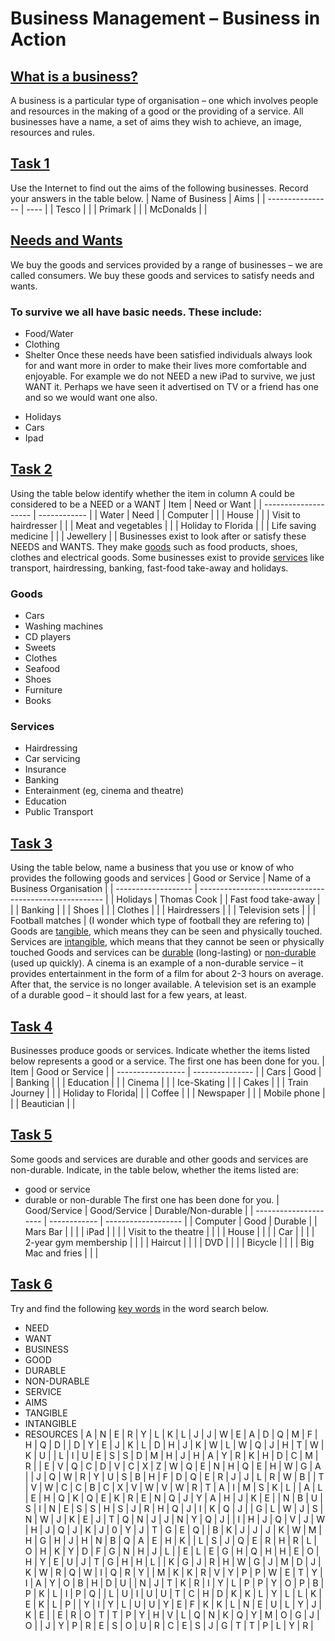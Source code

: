# Business Management – Business in Action
## <ins>What is a business?</ins>
A business is a particular type of organisation – one which involves people and resources in the making of a good or the providing of a service. All businesses have a name, a set of aims they wish to achieve, an image, resources and rules.
## <ins>Task 1</ins>
Use the Internet to find out the aims of the following businesses. Record your answers in the table below.
| Name of Business | Aims |
| ---------------- | ---- |
| Tesco            |      |
| Primark          |      |
| McDonalds        |      |
## <ins>Needs and Wants</ins>
We buy the goods and services provided by a range of businesses – we are called consumers. We buy these goods and services to satisfy needs and wants.
### To survive we all have basic needs. These include:
+ Food/Water
+ Clothing
+ Shelter
Once these needs have been satisfied individuals always look for and want more in order to make their lives more comfortable and enjoyable. For example we do not NEED a new iPad to survive, we just WANT it. Perhaps we have seen it advertised on TV or a friend has one and so we would want one also.
- Holidays
- Cars
- Ipad
## <ins>Task 2</ins>
Using the table below identify whether the item in column A could be considered to be a NEED or a WANT
| Item                 | Need or Want |
| -------------------- | ------------ |
| Water                | Need         |
| Computer             |              |
| House                |              |
| Visit to hairdresser |              |
| Meat and vegetables  |              |
| Holiday to Florida   |              |
| Life saving medicine |              |
| Jewellery            |              |
Businesses exist to look after or satisfy these NEEDS and WANTS. They make <ins>goods</ins> such as food products, shoes, clothes and electrical goods. Some businesses exist to provide <ins>services</ins> like transport, hairdressing, banking, fast-food take-away and holidays.
### Goods           
- Cars            
- Washing machines
- CD players      
- Sweets          
- Clothes         
- Seafood         
- Shoes           
- Furniture       
- Books           
### Services
+ Hairdressing
+ Car servicing
+ Insurance
+ Banking
+ Enterainment (eg, cinema and theatre)
+ Education
+ Public Transport
## <ins>Task 3</ins>
Using the table below, name a business that you use or know of who provides the following goods and services
| Good or Service     | Name of a Business Organisation                        |
| ------------------- | ------------------------------------------------------ |
| Holidays            | Thomas Cook                                            |
| Fast food take-away |                                                        |
| Banking             |                                                        |
| Shoes               |                                                        |
| Clothes             |                                                        |
| Hairdressers        |                                                        |
| Television sets     |                                                        |
| Football matches    | (I wonder which type of football they are refering to) |
Goods are <ins>tangible</ins>, which means they can be seen and physically touched. Services are <ins>intangible</ins>, which means that they cannot be seen or physically touched
Goods and services can be <ins>durable</ins> (long-lasting) or <ins>non-durable</ins> (used up quickly). A cinema is an example of a non-durable service – it provides entertainment in the form of a film for about 2-3 hours on average. After that, the service is no longer available. A television set is an example of a durable good – it should last for a few years, at least.
## <ins>Task 4</ins>
Businesses produce goods or services. Indicate whether the items listed below represents a good or a service. The first one has been done for you.
| Item              | Good or Service |
| ----------------- | --------------- |
| Cars              | Good            |
| Banking           |                 |
| Education         |                 |
| Cinema            |                 |
| Ice-Skating       |                 |
| Cakes             |                 |
| Train Journey     |                 |
| Holiday to Florida|                 |
| Coffee            |                 |
| Newspaper         |                 |
| Mobile phone      |                 |
| Beautician        |                 |
## <ins>Task 5</ins>
Some goods and services are durable and other goods and services are non-durable. Indicate, in the table below, whether the items listed are:
* good or service
* durable or non-durable
The first one has been done for you.
| Good/Service          | Good/Service | Durable/Non-durable |
| --------------------- | ------------ | ------------------- |
| Computer              | Good         | Durable             |
| Mars Bar              |              |                     |
| iPad                  |              |                     |
| Visit to the theatre  |              |                     |
| House                 |              |                     |
| Car                   |              |                     |
| 2-year gym membership |              |                     |
| Haircut               |              |                     |
| DVD                   |              |                     |
| Bicycle               |              |                     |
| Big Mac and fries     |              |                     |
## <ins>Task 6</ins>
Try and find the following <ins>key words</ins> in the word search below.
* NEED
* WANT
* BUSINESS
* GOOD
* DURABLE
* NON-DURABLE
* SERVICE
* AIMS
* TANGIBLE
* INTANGIBLE
* RESOURCES
| A | N | E | R | Y | L | K | L | J | J | W | E | A | D | Q | M | F | H | Q | D |
| D | Y | E | J | K | L | D | H | J | K | W | L | W | Q | J | H | T | W | K | U |
| L | I | U | E | S | S | D | M | H | J | H | A | Y | R | K | H | D | C | M | R |
| E | V | Q | C | D | V | C | X | Z | W | Q | E | N | H | Q | E | H | W | G | A |
| J | Q | W | R | Y | U | S | B | H | F | D | Q | E | R | J | J | L | R | W | B |
| T | V | W | C | C | B | C | X | V | W | V | W | R | T | A | I | M | S | K | L |
| A | L | E | H | Q | K | Q | E | K | R | E | N | Q | J | Y | A | H | J | K | E |
| N | B | U | S | I | N | E | S | S | H | S | J | R | H | Q | J | I | K | Q | J |
| G | L | W | J | S | N | W | J | K | E | J | T | Q | N | J | J | N | Y | Q | J |
| I | H | J | Q | V | J | W | H | J | Q | J | K | J | 0 | Y | J | T | G | E | Q |
| B | K | J | J | J | K | W | M | H | G | H | J | H | N | B | Q | A | E | H | K |
| L | S | J | Q | E | R | H | R | L | O | H | K | Y | D | F | G | N | H | J | L |
| E | L | E | G | H | Q | H | H | E | O | H | Y | E | U | J | T | G | H | H | L |
| K | G | J | R | H | W | G | J | M | D | J | K | W | R | Q | W | I | Q | R | Y |
| M | K | K | R | V | Y | P | P | W | E | T | Y | I | A | Y | O | B | H | D | U |
| N | J | T | K | R | I | Y | L | P | P | Y | O | P | B | P | K | L | I | P | Q |
| L | U | I | U | U | T | C | H | D | K | K | L | Y | L | L | K | E | K | L | P |
| Y | I | Y | L | U | U | Y | E | F | K | K | L | N | E | U | L | Y | J | K | E |
| E | R | O | T | T | P | Y | H | V | L | Q | N | K | Q | Y | M | O | G | J | O |
| J | Y | P | R | E | S | O | U | R | C | E | S | J | G | T | T | P | L | Y | R |
